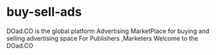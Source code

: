# buy-sell-ads
DOad.CO is the global platform Advertising MarketPlace for buying and selling advertising space  For Publishers ,Marketers Welcome to the DOad.CO
